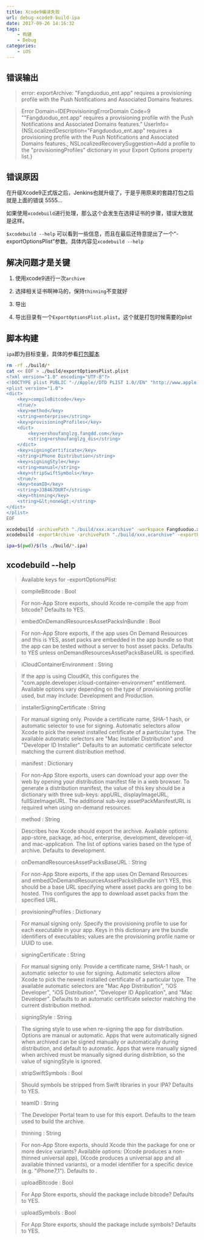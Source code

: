 ```yaml
---
title: Xcode9编译失败
url: debug-xcode9-build-ipa
date: 2017-09-26 14:16:32
tags:
    - 构建
    - Debug
categories:
    - iOS
---
```


## 错误输出

> error: exportArchive: "Fangduoduo_ent.app" requires a provisioning profile with the Push Notifications and Associated Domains features.

> Error Domain=IDEProvisioningErrorDomain Code=9 ""Fangduoduo_ent.app" requires a provisioning profile with the Push Notifications and Associated Domains features." UserInfo={NSLocalizedDescription="Fangduoduo_ent.app" requires a provisioning profile with the Push Notifications and Associated Domains features., NSLocalizedRecoverySuggestion=Add a profile to the "provisioningProfiles" dictionary in your Export Options property list.}

<!--more-->

## 错误原因

在升级Xcode9正式版之后，Jenkins也就升级了，于是乎用原来的套路打包之后就是上面的错误 5555...

如果使用`xcodebuild`进行处理，那么这个会发生在选择证书的步骤，错误大致就是这样。

`$xcodebuild --help` 可以看到一些信息，而且在最后还特意提出了一个“-exportOptionsPlist”参数。具体内容见`xcodebuild --help`

## 解决问题才是关键

1. 使用xcode9进行一次`archive`

2. 选择相关证书啊神马的，保持`thinning`不变就好

3. 导出

4. 导出目录有一个`ExportOptionsPlist.plist`，这个就是打包时候需要的plist

## 脚本构建

`ipa`即为目标变量，具体的参看[打包脚本](../build-ipa-sh)

```sh
rm -rf ./build/*
cat << EOF > ./build/exportOptionsPlist.plist
<?xml version="1.0" encoding="UTF-8"?>
<!DOCTYPE plist PUBLIC "-//Apple//DTD PLIST 1.0//EN" "http://www.apple.com/DTDs/PropertyList-1.0.dtd">
<plist version="1.0">
<dict>
    <key>compileBitcode</key>
    <true/>
    <key>method</key>
    <string>enterprise</string>
    <key>provisioningProfiles</key>
    <dict>
        <key>ershoufanglzg.fangdd.com</key>
        <string>ershoufanglzg_dis</string>
    </dict>
    <key>signingCertificate</key>
    <string>iPhone Distribution</string>
    <key>signingStyle</key>
    <string>manual</string>
    <key>stripSwiftSymbols</key>
    <true/>
    <key>teamID</key>
    <string>J3B467DURT</string>
    <key>thinning</key>
    <string>&lt;none&gt;</string>
</dict>
</plist>
EOF

xcodebuild -archivePath "./build/xxx.xcarchive" -workspace Fangduoduo.xcworkspace -sdk iphoneos -scheme "Fangduoduo_ent" -configuration "Release Inhouse" archive
xcodebuild -exportArchive -archivePath "./build/xxx.xcarchive" -exportPath "./build/" -exportOptionsPlist ./build/exportOptionsPlist.plist

ipa=$(pwd)/$(ls ./build/*.ipa)
```

## xcodebuild --help

> Available keys for -exportOptionsPlist:

> compileBitcode : Bool

> For non-App Store exports, should Xcode re-compile the app from bitcode? Defaults to YES.

> embedOnDemandResourcesAssetPacksInBundle : Bool

> For non-App Store exports, if the app uses On Demand Resources and this is YES, asset packs are embedded in the app bundle so that the app can be tested without a server to host asset packs. Defaults to YES unless onDemandResourcesAssetPacksBaseURL is specified.

> iCloudContainerEnvironment : String

> If the app is using CloudKit, this configures the "com.apple.developer.icloud-container-environment" entitlement. Available options vary depending on the type of provisioning profile used, but may include: Development and Production.

> installerSigningCertificate : String

> For manual signing only. Provide a certificate name, SHA-1 hash, or automatic selector to use for signing. Automatic selectors allow Xcode to pick the newest installed certificate of a particular type. The available automatic selectors are "Mac Installer Distribution" and "Developer ID Installer". Defaults to an automatic certificate selector matching the current distribution method.

> manifest : Dictionary

> For non-App Store exports, users can download your app over the web by opening your distribution manifest file in a web browser. To generate a distribution manifest, the value of this key should be a dictionary with three sub-keys: appURL, displayImageURL, fullSizeImageURL. The additional sub-key assetPackManifestURL is required when using on-demand resources.

> method : String

> Describes how Xcode should export the archive. Available options: app-store, package, ad-hoc, enterprise, development, developer-id, and mac-application. The list of options varies based on the type of archive. Defaults to development.

> onDemandResourcesAssetPacksBaseURL : String

> For non-App Store exports, if the app uses On Demand Resources and embedOnDemandResourcesAssetPacksInBundle isn't YES, this should be a base URL specifying where asset packs are going to be hosted. This configures the app to download asset packs from the specified URL.

> provisioningProfiles : Dictionary

> For manual signing only. Specify the provisioning profile to use for each executable in your app. Keys in this dictionary are the bundle identifiers of executables; values are the provisioning profile name or UUID to use.

> signingCertificate : String

> For manual signing only. Provide a certificate name, SHA-1 hash, or automatic selector to use for signing. Automatic selectors allow Xcode to pick the newest installed certificate of a particular type. The available automatic selectors are "Mac App Distribution", "iOS Developer", "iOS Distribution", "Developer ID Application", and "Mac Developer". Defaults to an automatic certificate selector matching the current distribution method.

> signingStyle : String

> The signing style to use when re-signing the app for distribution. Options are manual or automatic. Apps that were automatically signed when archived can be signed manually or automatically during distribution, and default to automatic. Apps that were manually signed when archived must be manually signed during distribtion, so the value of signingStyle is ignored.

> stripSwiftSymbols : Bool

> Should symbols be stripped from Swift libraries in your IPA? Defaults to YES.

> teamID : String

> The Developer Portal team to use for this export. Defaults to the team used to build the archive.

> thinning : String

> For non-App Store exports, should Xcode thin the package for one or more device variants? Available options: <none> (Xcode produces a non-thinned universal app), <thin-for-all-variants> (Xcode produces a universal app and all available thinned variants), or a model identifier for a specific device (e.g. "iPhone7,1"). Defaults to <none>.

> uploadBitcode : Bool

> For App Store exports, should the package include bitcode? Defaults to YES.

> uploadSymbols : Bool

> For App Store exports, should the package include symbols? Defaults to YES.

